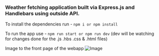 ### Weather fetching application built via Express.js and Handlebars using outside API.

To install the dependencies run - ```npm i or npm install```

To run the app use - ```npm run start or npm run dev``` (dev will be watching for changes done for the .js .hbs .css & .html files) 

Image to the front page of the webapp 
![Image](https://i.imgur.com/aesM3z5.png)
